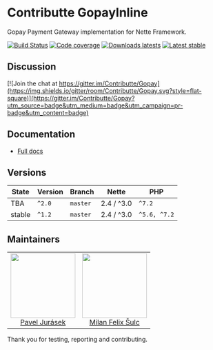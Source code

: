 # Contributte GopayInline

Gopay Payment Gateway implementation for Nette Framework.

[![Build Status](https://img.shields.io/travis/contributte/gopay-inline.svg?style=flat-square)](https://travis-ci.org/contributte/gopay-inline)
[![Code coverage](https://img.shields.io/coveralls/contributte/gopay-inline.svg?style=flat-square)](https://coveralls.io/r/Contributte/GopayInline)
[![Downloads latests](https://img.shields.io/packagist/dt/markette/gopay-inline.svg?style=flat-square)](https://packagist.org/packages/markette/gopay-inline)
[![Latest stable](https://img.shields.io/packagist/v/markette/gopay-inline.svg?style=flat-square)](https://packagist.org/packages/markette/gopay-inline)

## Discussion

[![Join the chat at https://gitter.im/Contributte/Gopay](https://img.shields.io/gitter/room/Contributte/Gopay.svg?style=flat-square)](https://gitter.im/Contributte/Gopay?utm_source=badge&utm_medium=badge&utm_campaign=pr-badge&utm_content=badge)

## Documentation

- [Full docs](.docs/README.md)

## Versions

| State       | Version | Branch   | Nette       | PHP     |
|-------------|---------|----------|-------------|---------|
| TBA         | `^2.0`  | `master` | 2.4 / ^3.0  | `^7.2`  |
| stable      | `^1.2`  | `master` | 2.4 / ^3.0  | `^5.6, ^7.2`  |

## Maintainers

<table>
  <tbody>
    <tr>
      <td align="center">
        <a href="https://github.com/f3l1x">
            <img width="150" height="150" src="https://avatars2.githubusercontent.com/u/1270132?v=4">
        </a>
        </br>
        <a href="https://github.com/paveljurasek">Pavel Jurásek</a>
      </td>
      <td align="center">
        <a href="https://github.com/f3l1x">
            <img width="150" height="150" src="https://avatars2.githubusercontent.com/u/538058?v=3&s=150">
        </a>
        </br>
        <a href="https://github.com/f3l1x">Milan Felix Šulc</a>
      </td>
    </tr>
  </tbody>
</table>

Thank you for testing, reporting and contributing.
